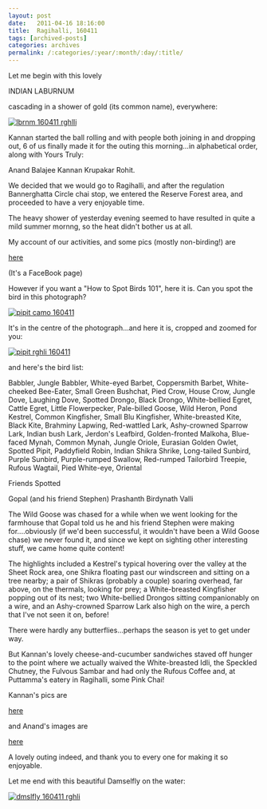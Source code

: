 ```yaml
---
layout: post
date:	2011-04-16 18:16:00
title:  Ragihalli, 160411
tags: [archived-posts]
categories: archives
permalink: /:categories/:year/:month/:day/:title/
---
```

Let me begin with this lovely 

INDIAN LABURNUM

cascading in a shower of gold (its common name), everywhere:


<a href="http://s1142.photobucket.com/albums/n602/Deepapctrsglr/?action=view&amp;current=IMG_0044.jpg" target="_blank"><img src="http://i1142.photobucket.com/albums/n602/Deepapctrsglr/IMG_0044.jpg" border="0" alt="lbrnm 160411 rghlli"></a>



Kannan started the ball rolling and with people both joining in and dropping out, 6 of us finally made it for the outing this morning...in alphabetical order, along with Yours Truly:

Anand
Balajee
Kannan
Krupakar
Rohit.

We decided that we would go to Ragihalli, and after the regulation Bannerghatta Circle chai stop, we entered the Reserve Forest area, and proceeded to have a very enjoyable time.

<lj-cut text="more about the trip">



The heavy shower of yesterday evening seemed to have resulted in quite a mild summer mornng, so the heat didn't bother us at all. 

My account of our activities, and some pics (mostly non-birding!) are 

<a href="http://www.facebook.com/media/set/fbx/?set=a.10150155769773878.297218.587058877"> here </a>

(It's a FaceBook page)

However if you want a "How to Spot Birds 101", here it is. Can you spot the bird in this photograph?

<a href="http://s1142.photobucket.com/albums/n602/Deepapctrsglr/?action=view&amp;current=IMG_0063.jpg" target="_blank"><img src="http://i1142.photobucket.com/albums/n602/Deepapctrsglr/IMG_0063.jpg" border="0" alt="pipit camo 160411"></a>


It's in the centre of the photograph...and here it is, cropped and zoomed for you:


<a href="http://s1142.photobucket.com/albums/n602/Deepapctrsglr/?action=view&amp;current=IMG_0064.jpg" target="_blank"><img src="http://i1142.photobucket.com/albums/n602/Deepapctrsglr/IMG_0064.jpg" border="0" alt="pipit rghli 160411"></a>



and here's the bird list:


Babbler, Jungle
Babbler, White-eyed
Barbet, Coppersmith
Barbet, White-cheeked
Bee-Eater, Small Green
Bushchat, Pied 
Crow, House
Crow, Jungle
Dove, Laughing
Dove, Spotted
Drongo, Black
Drongo, White-bellied
Egret, Cattle
Egret, Little
Flowerpecker, Pale-billed
Goose, Wild
Heron, Pond
Kestrel, Common
Kingfisher, Small Blu
Kingfisher, White-breasted
Kite, Black
Kite, Brahminy
Lapwing, Red-wattled
Lark, Ashy-crowned Sparrow
Lark, Indian bush
Lark, Jerdon's
Leafbird, Golden-fronted
Malkoha, Blue-faced
Mynah, Common
Mynah, Jungle
Oriole, Eurasian Golden
Owlet, Spotted
Pipit, Paddyfield
Robin, Indian
Shikra
Shrike, Long-tailed
Sunbird, Purple
Sunbird, Purple-rumped
Swallow, Red-rumped
Tailorbird
Treepie, Rufous
Wagtail, Pied
White-eye, Oriental


Friends Spotted

Gopal (and his friend Stephen)
Prashanth Birdynath
Valli

The Wild Goose was chased for a while when we went looking for the farmhouse that Gopal told us he and his friend Stephen were making for....obviously (if we'd been successful, it wouldn't have been  a Wild Goose chase) we never found it, and since we kept on sighting other interesting stuff, we came home quite content!

The highlights included a Kestrel's typical  hovering over the valley at the Sheet Rock area, one Shikra floating past our windscreen and sitting on a tree nearby; a pair of Shikras (probably a couple) soaring overhead, far above, on the thermals, looking for prey; a White-breasted Kingfisher popping out of its nest; two White-bellied Drongos sitting companionably on a wire, and an Ashy-crowned Sparrow Lark also high on the wire, a perch that I've not seen it on, before!

There were hardly any butterflies...perhaps the season is yet to get under way. 

But Kannan's lovely cheese-and-cucumber sandwiches staved off hunger to the point where we actually waived the White-breasted Idli, the Speckled Chutney, the Fulvous Sambar and had only the Rufous Coffee and, at Puttamma's eatery in Ragihalli, some Pink Chai!

Kannan's pics are 

<a href="http://www.flickr.com/photos/as_kannan/sets/72157626385777995/"> here </a>

and Anand's images are 

<a href="http://www.facebook.com/media/set/fbx/?set=a.1506951732798.57631.1804450690"> here </a>



</lj-cut>

A lovely outing indeed, and thank you to every one for making it so enjoyable.

Let me end with this beautiful Damselfly on the water:


<a href="http://s1142.photobucket.com/albums/n602/Deepapctrsglr/?action=view&amp;current=IMG_0072.jpg" target="_blank"><img src="http://i1142.photobucket.com/albums/n602/Deepapctrsglr/IMG_0072.jpg" border="0" alt="dmslfly 160411 rghli"></a>
